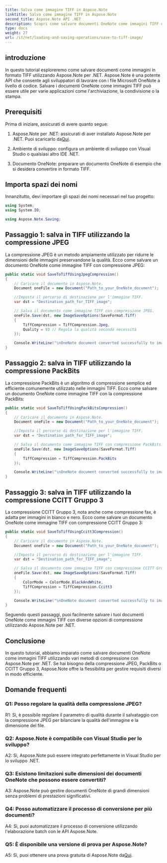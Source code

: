 ```yaml
---
title: Salva come immagine TIFF in Aspose.Note
linktitle: Salva come immagine TIFF in Aspose.Note
second_title: Aspose.Note API .NET
description: Scopri come salvare documenti OneNote come immagini TIFF con vari metodi di compressione utilizzando Aspose.Note per .NET.
type: docs
weight: 27
url: /it/net/loading-and-saving-operations/save-to-tiff-image/
---
```

## introduzione

In questo tutorial esploreremo come salvare documenti come immagini in formato TIFF utilizzando Aspose.Note per .NET. Aspose.Note è una potente API che consente agli sviluppatori di lavorare con i file Microsoft OneNote a livello di codice. Salvare i documenti OneNote come immagini TIFF può essere utile per varie applicazioni come l'archiviazione, la condivisione o la stampa.

## Prerequisiti

Prima di iniziare, assicurati di avere quanto segue:

1.  Aspose.Note per .NET: assicurati di aver installato Aspose.Note per .NET. Puoi scaricarlo da[Qui](https://releases.aspose.com/note/net/).

2. Ambiente di sviluppo: configura un ambiente di sviluppo con Visual Studio o qualsiasi altro IDE .NET.

3. Documento OneNote: preparare un documento OneNote di esempio che si desidera convertire in formato TIFF.

## Importa spazi dei nomi

Innanzitutto, devi importare gli spazi dei nomi necessari nel tuo progetto:

```csharp
using System;
using System.IO;

using Aspose.Note.Saving;

```

## Passaggio 1: salva in TIFF utilizzando la compressione JPEG

La compressione JPEG è un metodo ampiamente utilizzato per ridurre le dimensioni delle immagini preservandone la qualità. Ecco come salvare un documento OneNote come immagine TIFF con compressione JPEG:

```csharp
public static void SaveToTiffUsingJpegCompression()
{
    // Caricare il documento in Aspose.Note.
    Document oneFile = new Document("Path_to_your_OneNote_document");

    //Imposta il percorso di destinazione per l'immagine TIFF.
    var dst = "Destination_path_for_TIFF_image";

    // Salva il documento come immagine TIFF con compressione JPEG.
    oneFile.Save(dst, new ImageSaveOptions(SaveFormat.Tiff)
    {
        TiffCompression = TiffCompression.Jpeg,
        Quality = 93 // Regola la qualità secondo necessità
    });

    Console.WriteLine("\nOneNote document converted successfully to image in TIFF format using JPEG compression.\nFile saved at " + dst);
}
```

## Passaggio 2: salva in TIFF utilizzando la compressione PackBits

La compressione PackBits è un algoritmo di compressione semplice ed efficiente comunemente utilizzato nelle immagini TIFF. Ecco come salvare un documento OneNote come immagine TIFF con la compressione PackBits:

```csharp
public static void SaveToTiffUsingPackBitsCompression()
{
    // Caricare il documento in Aspose.Note.
    Document oneFile = new Document("Path_to_your_OneNote_document");

    //Imposta il percorso di destinazione per l'immagine TIFF.
    var dst = "Destination_path_for_TIFF_image";

    // Salva il documento come immagine TIFF con compressione PackBits.
    oneFile.Save(dst, new ImageSaveOptions(SaveFormat.Tiff)
    {
        TiffCompression = TiffCompression.PackBits
    });

    Console.WriteLine("\nOneNote document converted successfully to image in TIFF format using PackBits compression.\nFile saved at " + dst);
}
```

## Passaggio 3: salva in TIFF utilizzando la compressione CCITT Gruppo 3

La compressione CCITT Gruppo 3, nota anche come compressione fax, è adatta per immagini in bianco e nero. Ecco come salvare un documento OneNote come immagine TIFF con compressione CCITT Gruppo 3:

```csharp
public static void SaveToTiffUsingCcitt3Compression()
{
    // Caricare il documento in Aspose.Note.
    Document oneFile = new Document("Path_to_your_OneNote_document");

    //Imposta il percorso di destinazione per l'immagine TIFF.
    var dst = "Destination_path_for_TIFF_image";

    // Salva il documento come immagine TIFF con compressione CCITT Gruppo 3.
    oneFile.Save(dst, new ImageSaveOptions(SaveFormat.Tiff)
    {
        ColorMode = ColorMode.BlackAndWhite,
        TiffCompression = TiffCompression.Ccitt3
    });

    Console.WriteLine("\nOneNote document converted successfully to image in TIFF format using CCITT Group 3 fax compression.\nFile saved at " + dst);
}
```

Seguendo questi passaggi, puoi facilmente salvare i tuoi documenti OneNote come immagini TIFF con diverse opzioni di compressione utilizzando Aspose.Note per .NET.

## Conclusione

In questo tutorial, abbiamo imparato come salvare documenti OneNote come immagini TIFF utilizzando vari metodi di compressione con Aspose.Note per .NET. Se hai bisogno della compressione JPEG, PackBits o CCITT Gruppo 3, Aspose.Note offre la flessibilità per gestire requisiti diversi in modo efficiente.

## Domande frequenti

### Q1: Posso regolare la qualità della compressione JPEG?

R1: Sì, è possibile regolare il parametro di qualità durante il salvataggio con la compressione JPEG per bilanciare la qualità dell'immagine e la dimensione del file.

### Q2: Aspose.Note è compatibile con Visual Studio per lo sviluppo?

A2: Sì, Aspose.Note può essere integrato perfettamente in Visual Studio per lo sviluppo .NET.

### Q3: Esistono limitazioni sulle dimensioni dei documenti OneNote che possono essere convertiti?

A3: Aspose.Note può gestire documenti OneNote di grandi dimensioni senza problemi di prestazioni significativi.

### Q4: Posso automatizzare il processo di conversione per più documenti?

A4: Sì, puoi automatizzare il processo di conversione utilizzando l'elaborazione batch con le API Aspose.Note.

### Q5: È disponibile una versione di prova per Aspose.Note?

A5: Sì, puoi ottenere una prova gratuita di Aspose.Note da[Qui](https://releases.aspose.com/).